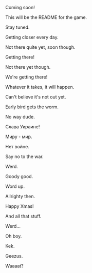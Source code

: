 Coming soon!

This will be the README for the game.

Stay tuned.

Getting closer every day.

Not there quite yet, soon though.

Getting there!

Not there yet though.

We're getting there!

Whatever it takes, it will happen.

Can't believe it's not out yet.

Early bird gets the worm.

No way dude.

Слава Украине!

Миру - мир.

Нет войне.

Say no to the war.

Werd.

Goody good.

Word up.

Allrighty then.

Happy Xmas!

And all that stuff.

Werd...

Oh boy.

Kek.

Geezus.

Waaaat?
